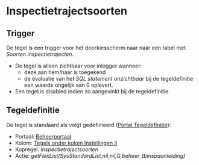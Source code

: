 # Inspectietrajectsoorten

## Trigger

De tegel is een trigger voor het doorkiesscherm naar naar een tabel met *Soorten inspectietrajecten*.

- De tegel is alleen zichtbaar voor inlogger wanneer:
  - deze aan hem/haar is toegekend
  - de evaluatie van het *SQL statement onzichtbaar* bij de tegeldefinitie een waarde ongelijk aan 0 oplevert.
- Een tegel is disabled indien zo aangevinkt bij de tegeldefinitie.

## Tegeldefinitie

De tegel is standaard als volgt gedefinieerd ([Portal Tegeldefinitie](../../../../instellen_inrichten/portaldefinitie/portal_tegel.md)):

- Portaal: [Beheerportaal](../../README.md)
- Kolom: [Tegels onder kolom Instellingen II](tegels_onder_kolom_instellingen_ii/README.md)
- Kopregel: *Inspectietrajectsoorten*
- Actie: *getFlexList(SysStandardList,nil,nil,G,beheer_tbinspaanleiding)*
